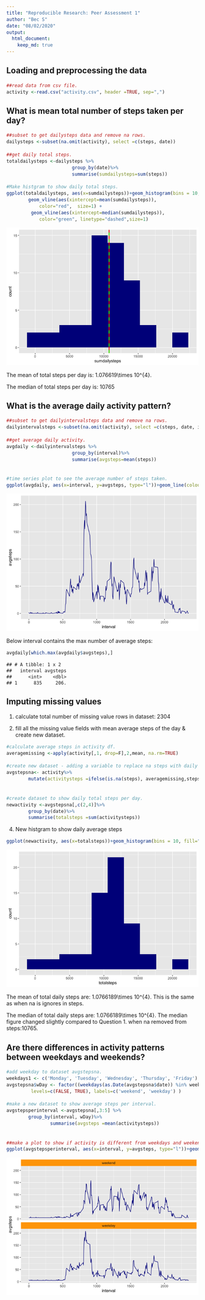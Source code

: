 ```yaml
---
title: "Reproducible Research: Peer Assessment 1"
author: "Bec S"
date: "08/02/2020"
output: 
  html_document:
    keep_md: true
---
```




## Loading and preprocessing the data

```r
##read data from csv file.
activity <-read.csv("activity.csv", header =TRUE, sep=",")
```


## What is mean total number of steps taken per day?


```r
##subset to get dailysteps data and remove na rows.
dailysteps <-subset(na.omit(activity), select =c(steps, date))

##get daily total steps.
totaldailysteps <-dailysteps %>%
                        group_by(date)%>%
                        summarise(sumdailysteps=sum(steps))

#Make histgram to show daily total steps.
ggplot(totaldailysteps, aes(x=sumdailysteps))+geom_histogram(bins = 10, fill="darkblue")+
        geom_vline(aes(xintercept=mean(sumdailysteps)),
            color="red",  size=1) +
         geom_vline(aes(xintercept=median(sumdailysteps)),
            color="green", linetype="dashed",size=1)
```

![](PA1_template_files/figure-html/unnamed-chunk-2-1.png)<!-- -->

The mean of total steps per day is: 1.076619\times 10^{4}. 

The median of total steps per day is: 10765

## What is the average daily activity pattern?

```r
##subset to get dailyintervalsteps data and remove na rows.
dailyintervalsteps <-subset(na.omit(activity), select =c(steps, date, interval))

##get average daily activity.
avgdaily <-dailyintervalsteps %>%
                        group_by(interval)%>%
                        summarise(avgsteps=mean(steps))


#time series plot to see the average number of steps taken.
ggplot(avgdaily, aes(x=interval, y=avgsteps, type="l"))+geom_line(colour="darkblue")
```

![](PA1_template_files/figure-html/unnamed-chunk-3-1.png)<!-- -->

Below interval contains the max number of average steps:


```r
avgdaily[which.max(avgdaily$avgsteps),]
```

```
## # A tibble: 1 x 2
##   interval avgsteps
##      <int>    <dbl>
## 1      835     206.
```

## Imputing missing values
1. calculate total number of missing value rows in dataset: 2304

2. fill all the missing value fields with mean average steps of the day & create new dataset.

```r
#calculate average steps in activity df.
averagemissing <-apply(activity[,1, drop=F],2,mean, na.rm=TRUE)

#create new dataset - adding a variable to replace na steps with daily average steps.
avgstepsna<- activity%>%
        mutate(activitysteps =ifelse(is.na(steps), averagemissing,steps))


#create dataset to show daily total steps per day.
newactivity <-avgstepsna[,c(2,4)]%>%
        group_by(date)%>%
        summarise(totalsteps =sum(activitysteps))
```

4. New histgram to show daily average steps 

```r
ggplot(newactivity, aes(x=totalsteps))+geom_histogram(bins = 10, fill="darkblue")
```

![](PA1_template_files/figure-html/unnamed-chunk-6-1.png)<!-- -->

The mean of total daily steps are: 1.0766189\times 10^{4}. This is the same as when na is ignores in steps.

The median of total daily steps are: 1.0766189\times 10^{4}. The median figure changed slightly compared to Question 1. when na removed from steps:10765.


## Are there differences in activity patterns between weekdays and weekends?

```r
#add weekday to dataset avgstepsna.
weekdays1 <- c('Monday', 'Tuesday', 'Wednesday', 'Thursday', 'Friday')
avgstepsna$wDay <- factor((weekdays(as.Date(avgstepsna$date)) %in% weekdays1), 
         levels=c(FALSE, TRUE), labels=c('weekend', 'weekday') )

#make a new dataset to show average steps per interval.
avgstepsperinterval <-avgstepsna[,3:5] %>%
        group_by(interval, wDay)%>%
                summarise(avgsteps =mean(activitysteps))


##make a plot to show if activity is different from weekdays and weekends.
ggplot(avgstepsperinterval, aes(x=interval, y=avgsteps, type="l"))+geom_line(colour="darkblue")+facet_wrap(~wDay, nrow=2)+theme(strip.background = element_rect(fill="orange"))
```

![](PA1_template_files/figure-html/unnamed-chunk-7-1.png)<!-- -->

